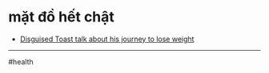 # mặt đồ hết chật

- [Disguised Toast talk about his journey to lose weight](Disguised%20Toast%20talk%20about%20his%20journey%20to%20lose%20weight.md)

---

#health 
